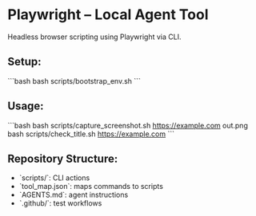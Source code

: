 # Playwright – Local Agent Tool

Headless browser scripting using Playwright via CLI.

## Setup:
\`\`\`bash
bash scripts/bootstrap_env.sh
\`\`\`

## Usage:
\`\`\`bash
bash scripts/capture_screenshot.sh https://example.com out.png
bash scripts/check_title.sh https://example.com
\`\`\`

## Repository Structure:
- \`scripts/\`: CLI actions
- \`tool_map.json\`: maps commands to scripts
- \`AGENTS.md\`: agent instructions
- \`.github/\`: test workflows
